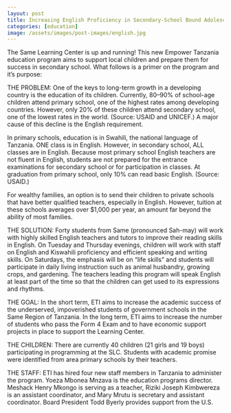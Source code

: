 ```yaml
---
layout: post
title: Increasing English Proficiency in Secondary-School Bound Adolescents in Same, Tanzania
categories: [education]
image: /assets/images/post-images/english.jpg
---
```

The Same Learning Center is up and running! This new Empower Tanzania education program aims to support local children and prepare them for success in secondary school. What follows is a primer on the program and it’s purpose:

THE PROBLEM: One of the keys to long-term growth in a developing country is the education of its children. Currently, 80–90% of school-age children attend primary school, one of the highest rates among developing countries. However, only 20% of these children attend secondary school, one of the lowest rates in the world. (Source: USAID and UNICEF.) A major cause of this decline is the English requirement.

In primary schools, education is in Swahili, the national language of Tanzania. ONE class is in English. However, in secondary school, ALL classes are in English. Because most primary school English teachers are not fluent in English, students are not prepared for the entrance examinations for secondary school or for participation in classes. At graduation from primary school, only 10% can read basic English. (Source: USAID.)

For wealthy families, an option is to send their children to private schools that have better qualified teachers, especially in English. However, tuition at these schools averages over $1,000 per year, an amount far beyond the ability of most families.

THE SOLUTION: Forty students from Same (pronounced Sah-may) will work with highly skilled English teachers and tutors to improve their reading skills in English. On Tuesday and Thursday evenings, children will work with staff on English and Kiswahili proficiency and efficient speaking and writing skills. On Saturdays, the emphasis will be on “life skills” and students will participate in daily living instruction such as animal husbandry, growing crops, and gardening. The teachers leading this program will speak English at least part of the time so that the children can get used to its expressions and rhythms.

THE GOAL: In the short term, ETI aims to increase the academic success of the underserved, impoverished students of government schools in the Same Region of Tanzania. In the long term, ETI aims to increase the number of students who pass the Form 4 Exam and to have economic support projects in place to support the Learning Center.

THE CHILDREN: There are currently 40 children (21 girls and 19 boys) participating in programming at the SLC. Students with academic promise were identified from area primary schools by their teachers.

THE STAFF: ETI has hired four new staff members in Tanzania to administer the program. Yoeza Mbonea Mnzava is the education programs director. Meshack Henry Mkongo is serving as a teacher, Riziki Joseph Kimbwereza is an assistant coordinator, and Mary Mrutu is secretary and assistant coordinator. Board President Todd Byerly provides support from the U.S.
